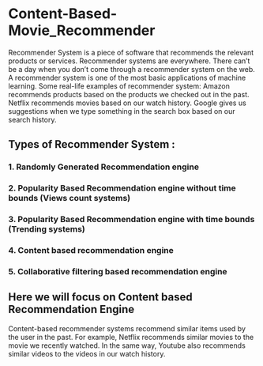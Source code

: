 # Content-Based-Movie_Recommender
Recommender System is a piece of software that recommends the relevant products or services. Recommender systems are everywhere. There can’t be a day when you don’t come through a recommender system on the web. A recommender system is one of the most basic applications of machine learning. Some real-life examples of recommender system: Amazon recommends products based on the products we checked out in the past. Netflix recommends movies based on our watch history. Google gives us suggestions when we type something in the search box based on our search history.
## Types of Recommender System : 
### 1. Randomly Generated Recommendation engine
### 2. Popularity Based Recommendation engine without time bounds (Views count systems)
### 3. Popularity Based Recommendation engine with time bounds (Trending systems)
### 4. Content based recommendation engine
### 5. Collaborative filtering based recommendation engine

## Here we will focus on Content based Recommendation Engine

Content-based recommender systems recommend similar items used by the user in the past.
For example, Netflix recommends similar movies to the movie we recently watched. In the same way, Youtube also recommends similar videos to the videos in our watch history.
